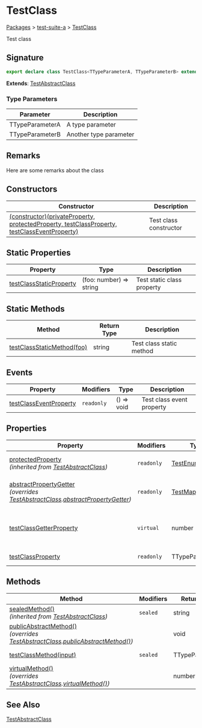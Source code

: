 # TestClass

[Packages](/) > [test-suite-a](/test-suite-a/) > [TestClass](/test-suite-a/testclass-class/)

Test class

<h2 id="testclass-signature">Signature</h2>

```typescript
export declare class TestClass<TTypeParameterA, TTypeParameterB> extends TestAbstractClass
```

**Extends**: [TestAbstractClass](/test-suite-a/testabstractclass-class/)

### Type Parameters

| Parameter | Description |
| - | - |
| TTypeParameterA | A type parameter |
| TTypeParameterB | Another type parameter |

<h2 id="testclass-remarks">Remarks</h2>

Here are some remarks about the class

## Constructors

| Constructor | Description |
| - | - |
| [(constructor)(privateProperty, protectedProperty, testClassProperty, testClassEventProperty)](/test-suite-a/testclass-class/_constructor_-constructor) | Test class constructor |

## Static Properties

| Property | Type | Description |
| - | - | - |
| [testClassStaticProperty](/test-suite-a/testclass-class/testclassstaticproperty-property) | (foo: number) => string | Test static class property |

## Static Methods

| Method | Return Type | Description |
| - | - | - |
| [testClassStaticMethod(foo)](/test-suite-a/testclass-class/testclassstaticmethod-method) | string | Test class static method |

## Events

| Property | Modifiers | Type | Description |
| - | - | - | - |
| [testClassEventProperty](/test-suite-a/testclass-class/testclasseventproperty-property) | `readonly` | () => void | Test class event property |

## Properties

| Property | Modifiers | Type | Description |
| - | - | - | - |
| [protectedProperty](/test-suite-a/testabstractclass-class/protectedproperty-property)<br/>_(inherited from [TestAbstractClass](/test-suite-a/testabstractclass-class/))_ | `readonly` | [TestEnum](/test-suite-a/testenum-enum/) | A test protected property. |
| [abstractPropertyGetter](/test-suite-a/testclass-class/abstractpropertygetter-property)<br/>_(overrides [TestAbstractClass](/test-suite-a/testabstractclass-class/).[abstractPropertyGetter](/test-suite-a/testabstractclass-class/abstractpropertygetter-property))_ | `readonly` | [TestMappedType](/test-suite-a/testmappedtype-typealias/) | A test abstract getter property. |
| [testClassGetterProperty](/test-suite-a/testclass-class/testclassgetterproperty-property) | `virtual` | number | Test class property with both a getter and a setter. |
| [testClassProperty](/test-suite-a/testclass-class/testclassproperty-property) | `readonly` | TTypeParameterB | Test class property |

## Methods

| Method | Modifiers | Return Type | Description |
| - | - | - | - |
| [sealedMethod()](/test-suite-a/testabstractclass-class/sealedmethod-method)<br/>_(inherited from [TestAbstractClass](/test-suite-a/testabstractclass-class/))_ | `sealed` | string | A test `@sealed` method. |
| [publicAbstractMethod()](/test-suite-a/testclass-class/publicabstractmethod-method)<br/>_(overrides [TestAbstractClass](/test-suite-a/testabstractclass-class/).[publicAbstractMethod()](/test-suite-a/testabstractclass-class/publicabstractmethod-method))_ | | void | A test public abstract method. |
| [testClassMethod(input)](/test-suite-a/testclass-class/testclassmethod-method) | `sealed` | TTypeParameterA | Test class method |
| [virtualMethod()](/test-suite-a/testclass-class/virtualmethod-method)<br/>_(overrides [TestAbstractClass](/test-suite-a/testabstractclass-class/).[virtualMethod()](/test-suite-a/testabstractclass-class/virtualmethod-method))_ | | number | Overrides [virtualMethod()](/test-suite-a/testabstractclass-class/virtualmethod-method). |

<h2 id="testclass-see-also">See Also</h2>

[TestAbstractClass](/test-suite-a/testabstractclass-class/)
